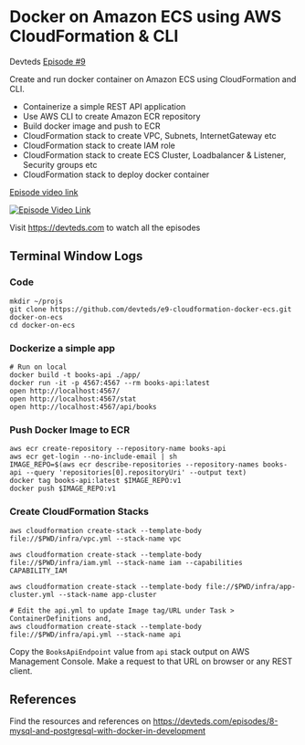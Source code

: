 # Docker on Amazon ECS using AWS CloudFormation & CLI

Devteds [Episode #9](https://devteds.com/episodes/9-docker-on-amazon-ecs-using-aws-cloudformation-and-cli)

Create and run docker container on Amazon ECS using CloudFormation and CLI.

- Containerize a simple REST API application
- Use AWS CLI to create Amazon ECR repository
- Build docker image and push to ECR
- CloudFormation stack to create VPC, Subnets, InternetGateway etc
- CloudFormation stack to create IAM role
- CloudFormation stack to create ECS Cluster, Loadbalancer & Listener, Security groups etc
- CloudFormation stack to deploy docker container

[Episode video link](https://youtu.be/Gr2yTSsVSqg)

[![Episode Video Link](https://i.ytimg.com/vi/Gr2yTSsVSqg/hqdefault.jpg)](https://youtu.be/Gr2yTSsVSqg)

Visit https://devteds.com to watch all the episodes

## Terminal Window Logs

### Code

```
mkdir ~/projs
git clone https://github.com/devteds/e9-cloudformation-docker-ecs.git docker-on-ecs
cd docker-on-ecs
```

### Dockerize a simple app

```
# Run on local
docker build -t books-api ./app/
docker run -it -p 4567:4567 --rm books-api:latest
open http://localhost:4567/
open http://localhost:4567/stat
open http://localhost:4567/api/books
```

### Push Docker Image to ECR

```
aws ecr create-repository --repository-name books-api
aws ecr get-login --no-include-email | sh
IMAGE_REPO=$(aws ecr describe-repositories --repository-names books-api --query 'repositories[0].repositoryUri' --output text)
docker tag books-api:latest $IMAGE_REPO:v1
docker push $IMAGE_REPO:v1
```

### Create CloudFormation Stacks

```
aws cloudformation create-stack --template-body file://$PWD/infra/vpc.yml --stack-name vpc

aws cloudformation create-stack --template-body file://$PWD/infra/iam.yml --stack-name iam --capabilities CAPABILITY_IAM

aws cloudformation create-stack --template-body file://$PWD/infra/app-cluster.yml --stack-name app-cluster

# Edit the api.yml to update Image tag/URL under Task > ContainerDefinitions and,
aws cloudformation create-stack --template-body file://$PWD/infra/api.yml --stack-name api
```

Copy the `BooksApiEndpoint` value from `api` stack output on AWS Management Console. Make a request to that URL on browser or any REST client.


## References

Find the resources and references on https://devteds.com/episodes/8-mysql-and-postgresql-with-docker-in-development


